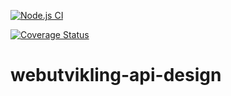 [![Node.js CI](https://github.com/jessicafuung/webutvikling-api-design/actions/workflows/node.js.yml/badge.svg?branch=master)](https://github.com/jessicafuung/webutvikling-api-design/actions/workflows/node.js.yml)

[![Coverage Status](https://coveralls.io/repos/github/jessicafuung/webutvikling-api-design/badge.svg?branch=master)](https://coveralls.io/github/jessicafuung/webutvikling-api-design?branch=master)

# webutvikling-api-design
